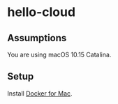 # hello-cloud

## Assumptions

You are using macOS 10.15 Catalina.

## Setup

Install [Docker for Mac](https://hub.docker.com/editions/community/docker-ce-desktop-mac/).
